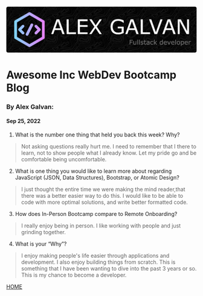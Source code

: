 ![bio header](/img/github-header-image.png)
# Awesome Inc WebDev Bootcamp Blog

### By Alex Galvan:
####  Sep 25, 2022
1. What is the number one thing that held you back this week? Why?
> Not asking questions really hurt me. I need to remember that I there to learn, not to show people what I already know. Let my pride go and be comfortable being uncomfortable. 
2. What is one thing you would like to learn more about regarding JavaScript (JSON, Data Structures), Bootstrap, or Atomic Design?
> I just thought the entire time we were making the mind reader,that there was a better easier way to do this. I would like to be able to code with more optimal solutions, and write better formatted code. 
3. How does In-Person Bootcamp compare to Remote Onboarding?
>  I really enjoy being in person. I like working with people and just grinding together. 
4. What is your “Why”?
> I enjoy making people's life easier through applications and development. I also enjoy building things from scratch. This is something that I have been wanting to dive into the past 3 years or so. This is my chance to become a developer. 


[HOME](../blog.md)